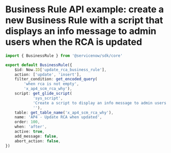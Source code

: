# Business Rule API example: create a new Business Rule with a script that displays an info message to admin users when the RCA is updated 
```typescript
import { BusinessRule } from '@servicenow/sdk/core'

export default BusinessRule({
    $id: Now.ID['update_rca_business_rule'],
    action: ['update', 'insert'],
    filter_condition: get_encoded_query(
        'when rca is not empty', 
        'x_ap4_scm_rca_why'),
    script: get_glide_script(
            'sys_script', 
            'Create a script to display an info message to admin users when the RCA is updated', 
            ''),
    table: get_table_name('x_ap4_scm_rca_why'),
    name: 'AP4 - Update RCA when updated',
    order: 100,
    when: 'after',
    active: true,
    add_message: false,
    abort_action: false,
})

```
